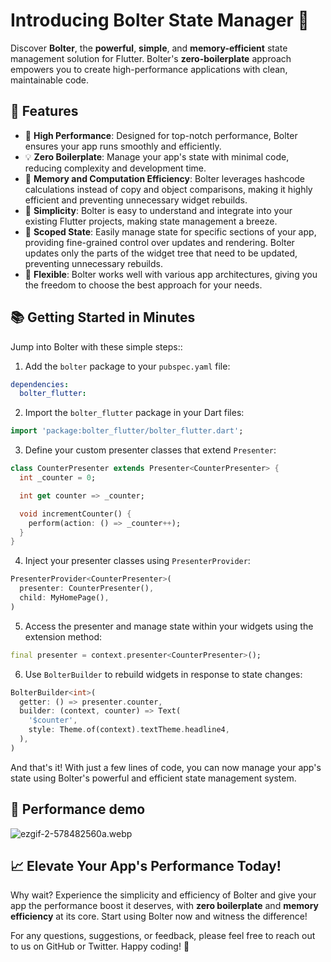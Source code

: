 # Introducing Bolter State Manager 🚀

Discover **Bolter**, the **powerful**, **simple**, and **memory-efficient** state management solution for Flutter.
Bolter's **zero-boilerplate** approach empowers you to create high-performance applications with clean, maintainable code.

## 🌟 Features

- 🚀 **High Performance**: Designed for top-notch performance, Bolter ensures your app runs smoothly and efficiently.
- 💡 **Zero Boilerplate**: Manage your app's state with minimal code, reducing complexity and development time.
- 🧠 **Memory and Computation Efficiency**: Bolter leverages hashcode calculations instead of copy and object comparisons, making it highly efficient and preventing unnecessary widget rebuilds.
- 💎 **Simplicity**: Bolter is easy to understand and integrate into your existing Flutter projects, making state management a breeze.
- 🎯 **Scoped State**: Easily manage state for specific sections of your app, providing fine-grained control over updates and rendering. Bolter updates only the parts of the widget tree that need to be updated, preventing unnecessary rebuilds.
- 🔧 **Flexible**: Bolter works well with various app architectures, giving you the freedom to choose the best approach for your needs.

## 📚 Getting Started in Minutes

Jump into Bolter with these simple steps::

1. Add the `bolter` package to your `pubspec.yaml` file:

```yaml
dependencies:
  bolter_flutter:
```

2. Import the `bolter_flutter` package in your Dart files:

```dart
import 'package:bolter_flutter/bolter_flutter.dart';
```

3. Define your custom presenter classes that extend `Presenter`:
```dart
class CounterPresenter extends Presenter<CounterPresenter> {
  int _counter = 0;

  int get counter => _counter;

  void incrementCounter() {
    perform(action: () => _counter++);
  }
}
```

4. Inject your presenter classes using `PresenterProvider`:

```dart
PresenterProvider<CounterPresenter>(
  presenter: CounterPresenter(),
  child: MyHomePage(),
)
```

5. Access the presenter and manage state within your widgets using the extension method:

```dart
final presenter = context.presenter<CounterPresenter>();
```

6. Use `BolterBuilder` to rebuild widgets in response to state changes:

```dart
BolterBuilder<int>(
  getter: () => presenter.counter,
  builder: (context, counter) => Text(
    '$counter',
    style: Theme.of(context).textTheme.headline4,
  ),
)
```
And that's it! With just a few lines of code, you can now manage your app's state using Bolter's powerful and efficient state management system.

## 🚀 Performance demo
![ezgif-2-578482560a.webp](https://drive.google.com/uc?id=1KeoVrDXl_TiZR1Te_26DsInDzgIfdD6p)

## 📈 Elevate Your App's Performance Today!

Why wait? Experience the simplicity and efficiency of Bolter and give your app the performance boost it deserves,
with **zero boilerplate** and **memory efficiency** at its core. Start using Bolter now and witness the difference!

For any questions, suggestions, or feedback, please feel free to reach out to us on GitHub or Twitter. Happy coding! 🚀
